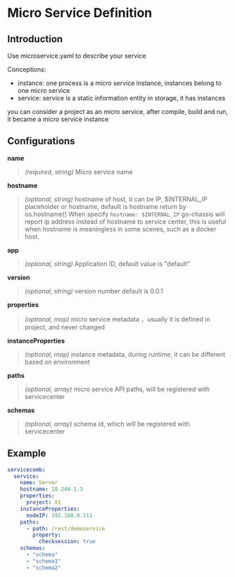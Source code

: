 # Micro Service Definition 

## Introduction
Use microservice.yaml to describe your service

Conceptions:
- instance: one process is a micro service instance, instances belong to one micro service
- service: service is a static information entity in storage, it has instances

you can consider a project as an micro service, after compile, build and run, it became a micro service instance


## Configurations

**name**
> *(required, string)* Micro service name

**hostname**
> *(optional, string)* hostname of host, it can be IP, $INTERNAL_IP placeholder or hostname, default is hostname return by os.hostname()
> When specify `hostname: $INTERNAL_IP` go-chassis will report ip address instead of hostname to service center, this is useful when hostname is meaningless in some scenes, such as a docker host.

**app**
> *(optional, string)* Application ID, default value is "default"

**version**
> *(optional, string)* version number default is 0.0.1

**properties**
> *(optional, map)* micro service metadata ，usually it is defined in project, and never changed

**instanceProperties**
> *(optional, map)* instance metadata, during runtime, it can be different based on environment

**paths**
> *(optional, array)* micro service API paths, will be registered with servicecenter

**schemas**
>*(optional, array)* schema id, which will be registered with servicecenter

## Example

```yaml
servicecomb:
  service:
    name: Server
    hostname: 10.244.1.3
    properties:
      project: X1
    instanceProperties:
      nodeIP: 192.168.0.111
    paths:
      - path: /rest/demoservice
        property:
          checksession: true
    schemas:
      - "schema"
      - "schema1"
      - "schema2"
```
